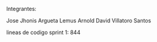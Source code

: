 Integrantes:

Jose Jhonis Argueta Lemus
Arnold David Villatoro Santos

lineas de codigo sprint 1: 844

